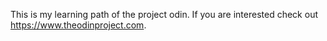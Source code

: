 This is my learning path of the project odin. If you are interested check out https://www.theodinproject.com.
